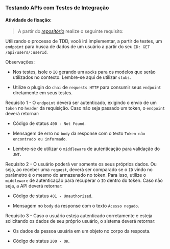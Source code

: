 ### Testando APIs com Testes de Integração

####  Atividade de fixação:
> A partir do _[repositório](https://github.com/tryber/nodejs-jwt-base-project)_ realize o seguinte requisito:

Utilizando o processo de TDD, você irá implementar, a partir de testes, um `endpoint` para busca de dados de um usuário a partir do seu `ID: GET /api/users/:userId`.

Observações:

* Nos testes, isole o `IO` gerando um `mocks` para os modelos que serão utilizados no contexto. Lembre-se aqui de utilizar `stubs`.

* Utilize o plugin do `chai` de `requests HTTP` para consumir seus `endpoint` diretamente em seus testes.

Requisito 1 - O `endpoint` deverá ser autenticado, exigindo o envio de um `token` no `header` da requisição. Caso não seja passado um token, o `endpoint` deverá retornar:

* Código de status `400 - Not Found`.

* Mensagem de erro no `body` da response com o texto `Token não encontrado ou informado`.

* Lembre-se de utilizar o `middleware` de autenticação para validação do `JWT`.

Requisito 2 - O usuário poderá ver somente os seus próprios dados. Ou seja, ao receber uma `request`, deverá ser comparado se o `ID` vindo no parâmetro é o mesmo do armazenado no token. Para isso, utilize o `middleware` de autenticação para recuperar o `ID` dentro do token. Caso não seja, a API deverá retornar:

* Código de status `401 - Unauthorized`.

* Mensagem no `body` da response com o texto `Acesso negado`.

Requisito 3 - Caso o usuário esteja autenticado corretamente e esteja solicitando os dados de seu próprio usuário, o sistema deverá retornar:

* Os dados da pessoa usuária em um objeto no corpo da resposta.

* Código de status `200 - OK`.



